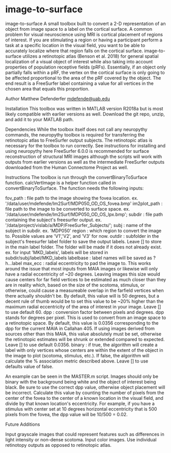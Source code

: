 # image-to-surface
image-to-surface
A small toolbox built to convert a 2-D representation of an object from image space to a label on the cortical surface. A common problem for visual neuroscience using MRI is cortical placement of regions of interest. If you are stimulating a region or having a participant perform a task at a specific location in the visual field, you want to be able to accurately localize where that region falls on the cortical surface. image-to-surface utilizes a retinotopic atlas (Benson et al. 2018) for general spatial localization of a visual object of interest while also taking into account properties of population receptive fields (pRFs). Essentially, if an object only partially falls within a pRF, the vertex on the cortical surface is only going to be affected proportional to the area of the pRF covered by the object. The end result is a FreeSurfer label containing a value for all vertices in the chosen area that equals this proportion.

Author
Matthew Defenderfer <mdefende@uab.edu>

Installation
This toolbox was written in MATLAB version R2018a but is most likely compatible with earlier versions as well. Download the git repo, unzip, and add it to your MATLAB path.

Dependencies
While the toolbox itself does not call any neuropythy commands, the neuropythy toolbox is required for transferring the retinotopic atlas to FreeSurfer output subjects. The retinotopic atlas is necessary for the toolbox to run correctly. See instructions for installing and using neuropythy here
FreeSurfer 6.0.0 is recommended for surface reconstruction of structural MRI images although the scripts will work with outputs from earlier versions as well as the intermediate FreeSurfer outputs downloaded from the Human Connectome Project as well.

Instructions
The toolbox is run through the convertBinaryToSurface function. calcVertImage is a helper function called in convertBinaryToSurface. The function needs the following inputs:

fov_path : file path to the image showing the fovea location. ex. '/data/user/mdefende/Im2Surf/MDP050_OD_OS_fovea.bmp'
im2plot_path : file path to the image to be converted to surface space. ex. '/data/user/mdefende/Im2Surf/MDP050_OD_OS_lpx.bmp';
subdir : file path containing the subject's freesurfer output. ex. '/data/project/vislab/a/MDP/FreeSurfer_Subjects/';
subj : name of the subject in subdir. ex. 'MDP050'
region : which region to convert the image to. Possible values are 'V1','V2', and 'V3' for now.
outdir : subfolder in the subject's freesurfer label folder to save the output labels. Leave [] to store in the main label folder. The folder will be made if it does not already exist. ex. for input 'MKD_labels', labels will be stored in subdir/subj/label/MKD_labels
labelbase : label names will be saved as ?h...label
max_ecc : radial eccentricity to pad the image to. This works around the issue that most inputs from MAIA images or likewise will only have a radial eccentricity of ~20 degrees. Leaving images this size would cause centers for far field vertices to be estimated as much closer than they are in reality which, based on the size of the scotoma, stimulus, or otherwise, could cause a measureable overlap in the farfield vertices when there actually shouldn't be. By default, this value will is 50 degrees, but a decent rule of thumb would be to set this value to be ~20% higher than the maximum radial eccentricity of the area of interest in your image. Leave [] to use default 60.
dpp : conversion factor between pixels and degrees. dpp stands for degrees per pixel. This is used to convert from an image space to a retinotopic space. By default, this value is 0.0356 corresponding to the dpp for the current MAIA in Callahan 405. If using images derived from sources other than this MAIA, this value absolutely must be set, otherwise the retinotopic estimates will be shrunk or extended compared to expected. Leave [] to use default 0.0356.
binary : if true, the algorithm will create a label with only vertices whose centers are within the extent of the object in the image to plot (scotoma, stimulus, etc.). If false, the algorithm will calculate the % association metric described above. Leave [] to use defaults value of false.

An example can be seen in the MASTER.m script.
Images should only be binary with the background being white and the object of interest being black. Be sure to use the correct dpp value, otherwise object placement will be incorrect. Calculate this value by counting the number of pixels from the center of the fovea to the center of a known location in the visual field, and divide by that known location's eccentricity. For example, if you have a stimulus with center set at 10 degrees horizontal eccentricity that is 500 pixels from the fovea, the dpp value will be 10/500 = 0.02.

Future Additions

Input grayscale images that could represent features such as differences in light intensity or non-dense scotoma.
Input color images.
Use individual retinotopy outputs as opposed to retinotopic atlas.
